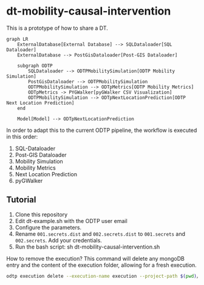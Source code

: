 # dt-mobility-causal-intervention

This is a prototype of how to share a DT. 

```mermaid
graph LR
    ExternalDatabase[External Database] --> SQLDataloader[SQL Dataloader]
    ExternalDatabase --> PostGisDataloader[Post-GIS Dataloader]

    subgraph ODTP
        SQLDataloader --> ODTPMobilitySimulation[ODTP Mobility Simulation]
        PostGisDataloader --> ODTPMobilitySimulation
        ODTPMobilitySimulation --> ODTpMetrics[ODTP Mobility Metrics]
        ODTpMetrics -> PYGWalker[pyGWalker CSV Visualization]
        ODTPMobilitySimulation --> ODTpNextLocationPrediction[ODTP Next Location Prediction]
    end

    Model[Model] --> ODTpNextLocationPrediction
```

In order to adapt this to the current ODTP pipeline, the workflow is executed in this order:

1. SQL-Dataloader
2. Post-GIS Dataloader
3. Mobility Simulation 
4. Mobility Metrics
5. Next Location Prediction
6. pyGWalker

## Tutorial

1. Clone this repository
2. Edit dt-example.sh with the ODTP user email
3. Configure the parameters. 
4. Rename `001.secrets.dist` and `002.secrets.dist` to `001.secrets` and `002.secrets`. Add your credentials. 
5. Run the bash script: sh dt-mobility-causal-intervention.sh


How to remove the execution? This command will delete any mongoDB entry and the content of the execution folder, allowing for a fresh execution.

```bash
odtp execution delete --execution-name execution --project-path $(pwd)/dt-mobility-causal-intervention/execution
```
